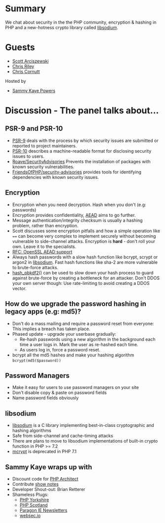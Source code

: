 # Summary
We chat about security in the the PHP community, encryption & hashing in PHP and a new-hotness crypto library called [libsodium](https://download.libsodium.org/doc/).

# Guests
* [Scott Arciszewski](https://twitter.com/CiPHPerCoder)
* [Chris Riley](https://twitter.com/giveupalready)
* [Chris Cornutt](https://twitter.com/enygma)

Hosted by
* [Sammy Kaye Powers](https://twitter.com/SammyK)

# Discussion - The panel talks about...

## PSR-9 and PSR-10
* [PSR-9](https://github.com/php-fig/fig-standards/blob/master/proposed/security-disclosure-publication.md) deals with the process by which security issues are submitted or reported to project maintainers.
* [PSR-10](https://github.com/php-fig/fig-standards/blob/master/proposed/security-reporting-process.md) describes a machine-readable format for disclosing security issues to users.
* [Roave/SecurityAdvisories](https://github.com/Roave/SecurityAdvisories) Prevents the installation of packages with known security vulnerabilities.
* [FriendsOfPHP/security-advisories](https://github.com/FriendsOfPHP/security-advisories) provides tools for identifying dependencies with known security issues.

## Encryption
* Encryption when you need decryption. Hash when you don't (e.g: passwords)
* Encryption provides confidentiality, [AEAD](https://en.wikipedia.org/wiki/Authenticated_encryption) aims to go further.
* Message authentication/integrity checksum is usually a hashing problem, rather than encryption.
* Scott discusses some encryption pitfalls and how a simple operation like `==` can become very complex to implement securely without becoming vulnerable to side-channel attacks. Encryption is **hard** - don't roll your own. Leave it to the specialists.
* [RFC: OpenSSL AEAD support](https://wiki.php.net/rfc/openssl_aead)
* Always hash passwords with a slow hash function like bcrypt, scrypt or argon2 in [libsodium](https://download.libsodium.org/doc/). Fast hash functions like sha-2 are more vulnerable to brute-force attacks.
* [hash_pbkdf2()](http://php.net/manual/en/function.hash-pbkdf2.php) can be used to slow down your hash process to guard against brute-force by creating a bottleneck for an attacker. Don't DDOS your own server though: Use rate-limiting to avoid creating a DDOS vector.

## How do we upgrade the password hashing in legacy apps (e.g: md5)?
* Don't do a mass mailing and require a password reset from everyone: This implies a breach has taken place.
* Phased update - upgrade your userbase gradually:
  * Re-hash passwords using a new algorithm in the background each time a user logs in. Mark the user as re-hashed each time.
  * As users log in, force a password reset.
* bcrypt all the md5 hashes and make your hashing algorithm `bcrypt(md5($password))`

## Password Managers
* Make it easy for users to use password managers on your site
* Don't disable copy & paste on password fields
* Name password fields obviously

## libsodium
* [libsodium](https://download.libsodium.org/doc/) is a C library implementing best-in-class cryptographic and hashing algorithms
* Safe from side-channel and cache-timing attacks
* There are plans to move to libsodium implementations of built-in crypto function in PHP >= 7.2
* [mcrypt](http://php.net/manual/en/book.mcrypt.php) is deprecated in PHP 7.1

## Sammy Kaye wraps up with
* Discount code for [PHP Architect](https://phpa.me/phproundtable)
* Contribute [show notes](https://github.com/PHPRoundtable/show-notes)
* Developer Shout-out: Brian Retterer
* Shameless Plugs:
  * [PHP Yorkshire](https://twitter.com/phpyorkshire)
  * [PHP Scotland](http://conference.scotlandphp.co.uk/)
  * [Paragon IE Newsletters](https://paragonie.com/contact)
  * [websec.io](https://websec.io/)
